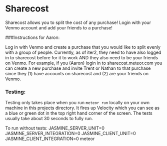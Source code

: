 # Sharecost

Sharecost allows you to split the cost of any purchase! Login with your Venmo account and add your friends to a purchase!

###Instructions for Aaron:

Log in with Venmo and create a purchase that you would like to split evenly with a group of people. Currently, as of iter2, they need to have also logged in to sharecost before for it to work AND they also need to be your friends on Venmo. For example, if you (Aaron) login in to sharecost.meteor.com you can create a new purchase and invite Trent or Nathan to that purchase since they (1) have accounts on sharecost and (2) are your friends on Venmo.

### Testing:

Testing only takes place when you run `meteor run` locally on your own machine in this projects directory. It fires up Velocity which you can see as a blue or green dot in the top right hand corner of the screen. The tests usually take about 30 seconds to fully run.

To run without tests:
JASMINE_SERVER_UNIT=0 JASMINE_SERVER_INTEGRATION=0 JASMINE_CLIENT_UNIT=0 JASMINE_CLIENT_INTEGRATION=0 meteor

